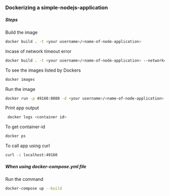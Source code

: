 ### Dockerizing a simple-nodejs-application


##### Steps
Build the image
```sh
docker build . -t <your username>/<name-of-node-application>
```
Incase of network timeout error
```sh
docker build . -t <your username>/<name-of-node-application> --network=host
```
To see the images listed by Dockers
```sh
docker images
```
Run the image
```sh
docker run -p 49160:8080 -d <your username>/<name-of-node-application>
```
Print app output 
```sh
 docker logs <container id>
```
To get container-id
```sh
docker ps
```
To call app using curl
```sh
curl -i localhost:49160
```
##### When using docker-compose.yml file
Run the command
```sh
docker-compose up --build
```